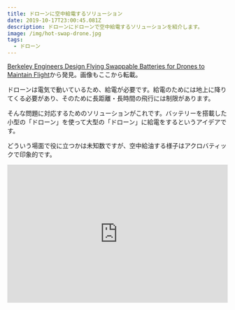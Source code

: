 ```yaml
---
title: ドローンに空中給電するソリューション
date: 2019-10-17T23:00:45.081Z
description: ドローンにドローンで空中給電するソリューションを紹介します。
image: /img/hot-swap-drone.jpg
tags:
  - ドローン
---
```

[Berkeley Engineers Design Flying Swappable Batteries for Drones to Maintain Flight](https://www.hackster.io/news/berkeley-engineers-design-flying-swappable-batteries-for-drones-to-maintain-flight-91c0d2bddf5e)から発見。画像もここから転載。

ドローンは電気で動いているため、給電が必要です。給電のためには地上に降りてくる必要があり、そのために長距離・長時間の飛行には制限があります。

そんな問題に対応するためのソリューションがこれです。バッテリーを搭載した小型の「ドローン」を使って大型の「ドローン」に給電をするというアイデアです。

どういう場面で役に立つかは未知数ですが、空中給油する様子はアクロバティックで印象的です。

<iframe width="100%" height="315" src="https://www.youtube.com/embed/P6XvhTe1Rdo" frameborder="0" allow="accelerometer; autoplay; encrypted-media; gyroscope; picture-in-picture" allowfullscreen></iframe>
